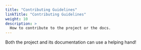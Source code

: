 ```yaml
---
title: "Contributing Guidelines"
linkTitle: "Contributing Guidelines"
weight: 10
description: >
  How to contribute to the project or the docs.
---
```


Both the project and its documentation can use a helping hand!
